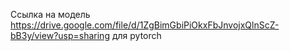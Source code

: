 Ссылка на модель https://drive.google.com/file/d/1ZgBimGbiPiOkxFbJnvojxQlnScZ-bB3y/view?usp=sharing для pytorch
